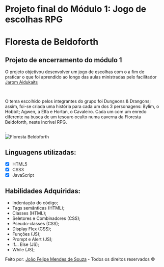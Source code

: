 # Projeto final do Módulo 1: Jogo de escolhas RPG 

<h1>Floresta de Beldoforth</h1>
<h2>Projeto de encerramento do módulo 1</h2>
  
<p>O projeto objetivou desenvolver um jogo de escolhas com o a fim de praticar o que foi aprendido ao longo das aulas ministradas pelo facilitador <a href="https://www.linkedin.com/in/jaromaidukaitis/">Jarom Aidukaits</a></p><br>
<p>O tema escolhido pelos integrantes do grupo foi Dungeons & Drangons; assim, foi-se criada uma história para cada um dos 3 personagens: Bylim, o Hobbit; Agwen, a Elfa e Hortan, o Cavaleiro. Cada um com um enredo diferente na busca de um tesouro oculto numa caverna da Floresta Beldoforth, neste incrível RPG.</p>.<br>

<img src="https://joaofmds.github.io/floresta-beldoforth/" alt="Floresta Beldoforth">

<h2>Linguagens utilizadas:</h2>

  - [x] HTML5
  - [x] CSS3
  - [x] JavaScript

<h2>Habilidades Adquiridas:</h2>

  - Indentação do código;
  - Tags semânticas (HTML);
  - Classes (HTML);
  - Seletores e Combinadores (CSS);
  - Pseudo-classes (CSS);
  - Display Flex (CSS);
  - Funções (JS);
  - Prompt e Alert (JS);
  - If... Else (JS);
  - While (JS);


  <footer>Feito por: <a href="https://www.linkedin.com/in/joaofmds/">João Felipe Mendes de Souza</a> - Todos os direitos reservados ©</footer>